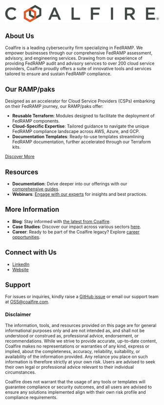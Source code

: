 ![Coalfire](coalfire_logo.png)


## About Us

Coalfire is a leading cybersecurity firm specializing in FedRAMP. We empower businesses through our comprehensive FedRAMP assessment, advisory, and engineering services. Drawing from our experience of providing FedRAMP audit and advisory services to over 200 cloud service providers, Coalfire proudly offers a suite of innovative tools and services tailored to ensure and sustain FedRAMP compliance.

## Our RAMP/paks

Designed as an accelerator for Cloud Service Providers (CSPs) embarking on their FedRAMP journey, our RAMP/paks offer:

- **Reusable Terraform**: Modules designed to facilitate the deployment of FedRAMP components.
- **Cloud-Specific Expertise**: Tailored guidance to navigate the unique FedRAMP compliance landscape across AWS, Azure, and GCP.
- **Documentation Templates**: Ready-to-use templates streamlining FedRAMP documentation, further accelerated through our Terraform kits.

[Discover More](https://www.coalfire.com/opensource)

## Resources

- **Documentation**: Delve deeper into our offerings with our [comprehensive guides](https://coalfire.com/opensource).
- **Webinars**: [Engage with our experts](https://www.coalfire.com/insights/resources?type=f-webinar) for insights and best practices.

## More Information

- **Blog**: Stay informed with [the latest from Coalfire](https://www.coalfire.com/the-coalfire-blog).
- **Case Studies**: Discover our impact across various sectors [here](LINK_TO_CASE_STUDIES).
- **Career**: Ready to be part of the Coalfire legacy? Explore [career opportunities](https://www.coalfire.com/about/careers).

## Connect with Us

- [LinkedIn](https://www.linkedin.com/company/coalfire/mycompany/)
- [Website](https://www.coalfire.com/)

## Support

For issues or inquiries, kindly raise a [GitHub issue](https://github.com/Coalfire-CF/.github/issues) or email our support team at [OSS@coalfire.com](mailto:OSS@coalfire.com).

### Disclaimer

The information, tools, and resources provided on this page are for general informational purposes only and are not intended as, and shall not be understood or construed as, professional advice, endorsement, or recommendations. While we strive to provide accurate, up-to-date content, Coalfire makes no representations or warranties of any kind, express or implied, about the completeness, accuracy, reliability, suitability, or availability of the information provided. Any reliance you place on such information is therefore strictly at your own risk. Users are advised to seek their own legal or professional advice relevant to their individual circumstances.

Coalfire does not warrant that the usage of any tools or templates will guarantee compliance or security outcomes, and all users are advised to ensure any solutions implemented align with their own risk profile and compliance requirements.

